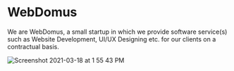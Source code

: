 # WebDomus
We are WebDomus, a small startup in which we provide software  service(s) such as Website Development, UI/UX Designing etc. for our clients on a contractual basis.

![Screenshot 2021-03-18 at 1 55 43 PM](https://user-images.githubusercontent.com/44583018/111595609-4be3fc80-87f2-11eb-987c-4902c459cc31.png)
